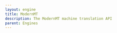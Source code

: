 ```yaml
---
layout: engine
title: ModernMT
description: The ModernMT machine translation API
parent: Engines
---
```

